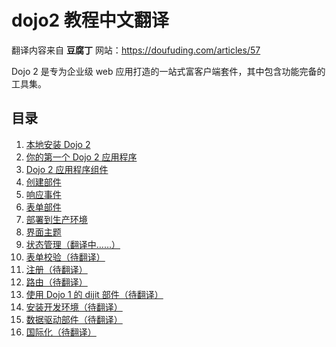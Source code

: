 # dojo2 教程中文翻译

翻译内容来自 **豆腐丁** 网站：https://doufuding.com/articles/57

Dojo 2 是专为企业级 web 应用打造的一站式富客户端套件，其中包含功能完备的工具集。

## 目录

1. [本地安装 Dojo 2](https://doufuding.com/translate/9/translate/master/site/source/tutorials/000_local_installation/index.md)
2. [你的第一个 Dojo 2 应用程序](https://doufuding.com/translate/9/translate/master/site/source/tutorials/001_static_content/index.md)
3. [Dojo 2 应用程序组件](https://doufuding.com/translate/9/translate/master/site/source/tutorials/002_creating_an_application/index.md)
4. [创建部件](https://doufuding.com/translate/9/translate/master/site/source/tutorials/003_creating_widgets/index.md)
5. [响应事件](https://doufuding.com/translate/9/translate/master/site/source/tutorials/004_user_interactions/index.md)
6. [表单部件](https://doufuding.com/translate/9/translate/master/site/source/tutorials/005_form_widgets/index.md)
7. [部署到生产环境](https://doufuding.com/translate/9/translate/master/site/source/tutorials/006_deploying_to_production/index.md)
8. [界面主题](https://doufuding.com/translate/9/translate/master/site/source/tutorials/007_theming/index.md)
9. [状态管理（翻译中……）](https://doufuding.com/translate/9/translate/master/site/source/tutorials/1010_containers_and_injecting_state/index.md)
10. [表单校验（待翻译）](https://doufuding.com/translate/9/translate/master/site/source/tutorials/1015_form_validation/index.md)
11. [注册（待翻译）](https://doufuding.com/translate/9/translate/master/site/source/tutorials/1020_registries/index.md)
12. [路由（待翻译）](https://doufuding.com/translate/9/translate/master/site/source/tutorials/1030_routing/index.md)
13. [使用 Dojo 1 的 dijit 部件（待翻译）](https://doufuding.com/translate/9/translate/master/site/source/tutorials/1040_dojo1_dijits/index.md)
14. [安装开发环境（待翻译）](https://doufuding.com/translate/9/translate/master/site/source/tutorials/1050_development_environment/index.md)
15. [数据驱动部件（待翻译）](https://doufuding.com/translate/9/translate/master/site/source/tutorials/1060_data_driven_widgets/index.md)
16. [国际化（待翻译）](https://doufuding.com/projects/9/blob/master/site/source/tutorials/internationalization.md)
